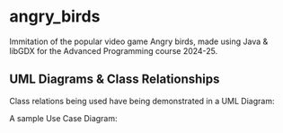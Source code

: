 # angry_birds
Immitation of the popular video game Angry birds, made using Java &amp; libGDX for the Advanced Programming course 2024-25.

## UML Diagrams & Class Relationships
Class relations being used have being demonstrated in a UML Diagram:

A sample Use Case Diagram:
